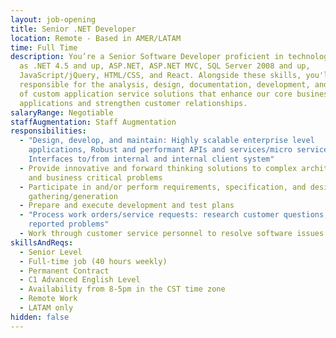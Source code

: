 ```yaml
---
layout: job-opening
title: Senior .NET Developer
location: Remote - Based in AMER/LATAM
time: Full Time
description: You’re a Senior Software Developer proficient in technologies such
  as .NET 4.5 and up, ASP.NET, ASP.NET MVC, SQL Server 2008 and up,
  JavaScript/jQuery, HTML/CSS, and React. Alongside these skills, you'll be
  responsible for the analysis, design, documentation, development, and testing
  of custom application service solutions that enhance our core business
  applications and strengthen customer relationships.
salaryRange: Negotiable
staffAugmentation: Staff Augmentation
responsibilities:
  - "Design, develop, and maintain: Highly scalable enterprise level
    applications, Robust and performant APIs and services/micro services,
    Interfaces to/from internal and internal client system"
  - Provide innovative and forward thinking solutions to complex architectural
    and business critical problems
  - Participate in and/or perform requirements, specification, and design
    gathering/generation
  - Prepare and execute development and test plans
  - "Process work orders/service requests: research customer questions, verify
    reported problems"
  - Work through customer service personnel to resolve software issues
skillsAndReqs:
  - Senior Level
  - Full-time job (40 hours weekly)
  - Permanent Contract
  - C1 Advanced English Level
  - Availability from 8-5pm in the CST time zone
  - Remote Work
  - LATAM only
hidden: false
---
```

